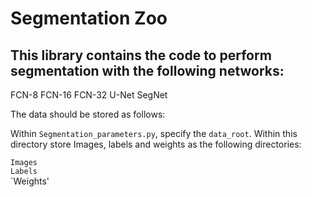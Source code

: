 # Segmentation Zoo

## This library contains the code to perform segmentation with the following networks:

FCN-8
FCN-16
FCN-32
U-Net
SegNet

The data should be stored as follows:

Within `Segmentation_parameters.py`, specify the `data_root`. Within this directory store Images, labels and weights as the following directories:

`Images` <br />
`Labels` <br />
`Weights'




